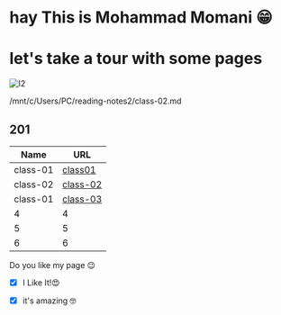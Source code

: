 
# hay This is Mohammad Momani 😁


# let's take a tour with some pages


![I2](https://external-preview.redd.it/TtvvGviy25Kg_Z4SchFRUCdUGL8aukkM-vLPkV2qynU.png?auto=webp&s=66ba75dcc87d35738be1cb26ec1359029531ce21)

/mnt/c/Users/PC/reading-notes2/class-02.md
## 201

Name | URL
------------ | -------------
class-01 | [class01](https://m7madmomani2.github.io/reading-notes2/class-01)
class-02 | [class-02](https://m7madmomani2.github.io/reading-notes2/class-02)
class-01 | [class-03](https://m7madmomani2.github.io/reading-notes2/class-03)
4 | 4
5 | 5
6 | 6





Do you like my page 😉
- [x] I Like It!😍
- [x] it's amazing 🤓

